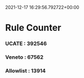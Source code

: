 2021-12-17 16:29:56.792722+00:00
# Rule Counter 
 ### UCATE : 392546

 ### Veneto : 67562

 ### Allowlist : 13914